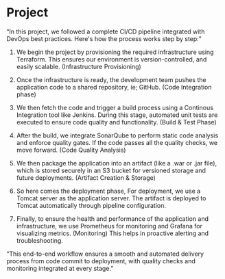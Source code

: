 # Project

“In this project, we followed a complete CI/CD pipeline integrated with DevOps best practices. Here's how the process works step by step:”

1. We begin the project by provisioning the required infrastructure using Terraform.
   This ensures our environment is version-controlled, and easily scalable.                                       (Infrastructure Provisioning)
 
3. Once the infrastructure is ready, the development team pushes the application code to a shared repository, ie; GitHub.   (Code Integration phase)

4. We then fetch the code and trigger a build process using a Continous Integration tool like Jenkins.
   During this stage, automated unit tests are executed to ensure code quality and functionality.                           (Build & Test Phase)

5. After the build, we integrate SonarQube to perform static code analysis and enforce quality gates. If the code passes all the quality checks, we move forward.           (Code Quality Analysis)

6. We then package the application into an artifact (like a .war or .jar file), which is stored securely in an S3 bucket for versioned storage and future deployments.      (Artifact Creation & Storage)

7. So here comes the deployment phase,
   For deployment, we use a Tomcat server as the application server. The artifact is deployed to Tomcat automatically through pipeline configuration.

8. Finally, to ensure the health and performance of the application and infrastructure, we use Prometheus for monitoring and Grafana for visualizing metrics.            (Monitoring)
   This helps in proactive alerting and troubleshooting.

“This end-to-end workflow ensures a smooth and automated delivery process from code commit to deployment, with quality checks and monitoring integrated at every stage.”



















                   

